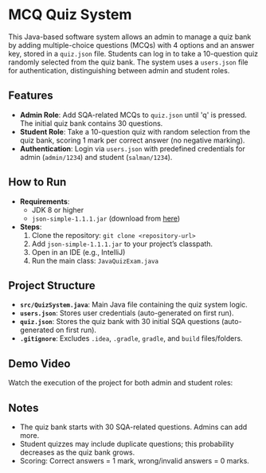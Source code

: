 # MCQ Quiz System

This Java-based software system allows an admin to manage a quiz bank by adding multiple-choice questions (MCQs) with 4 options and an answer key, stored in a `quiz.json` file. Students can log in to take a 10-question quiz randomly selected from the quiz bank. The system uses a `users.json` file for authentication, distinguishing between admin and student roles.

## Features

- **Admin Role**: Add SQA-related MCQs to `quiz.json` until 'q' is pressed. The initial quiz bank contains 30 questions.
- **Student Role**: Take a 10-question quiz with random selection from the quiz bank, scoring 1 mark per correct answer (no negative marking).
- **Authentication**: Login via `users.json` with predefined credentials for admin (`admin/1234`) and student (`salman/1234`).

## How to Run

- **Requirements**:
    - JDK 8 or higher
    - `json-simple-1.1.1.jar` (download from [here](https://code.google.com/archive/p/json-simple/))
- **Steps**:
    1. Clone the repository: `git clone <repository-url>`
    2. Add `json-simple-1.1.1.jar` to your project’s classpath.
    3. Open in an IDE (e.g., IntelliJ) 
    4. Run the main class: `JavaQuizExam.java`

## Project Structure

- **`src/QuizSystem.java`**: Main Java file containing the quiz system logic.
- **`users.json`**: Stores user credentials (auto-generated on first run).
- **`quiz.json`**: Stores the quiz bank with 30 initial SQA questions (auto-generated on first run).
- **`.gitignore`**: Excludes `.idea`, `.gradle`, `gradle`, and `build` files/folders.

## Demo Video

Watch the execution of the project for both admin and student roles:

## Notes

- The quiz bank starts with 30 SQA-related questions. Admins can add more.
- Student quizzes may include duplicate questions; this probability decreases as the quiz bank grows.
- Scoring: Correct answers = 1 mark, wrong/invalid answers = 0 marks.
